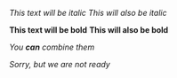 *This text will be italic*
_This will also be italic_

**This text will be bold**
__This will also be bold__

_You **can** combine them_

_Sorry, but we are not ready_
